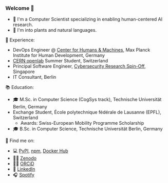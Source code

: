 ### Welcome 👋

- 🔭 I'm a Computer Scientist specializing in enabling human-centered AI research.
- 🌱 I'm into plants and natural languages.

💼 Experience:
- DevOps Engineer @ [Center for Humans & Machines](https://www.mpib-berlin.mpg.de/chm), Max Planck Institute for Human Development, Germany
- [CERN openlab](https://openlab.cern/) Summer Student, Switzerland
- Principal Software Engineer, [Cybersecurity Research Spin-Off](https://scantist.com), Singapore
- IT Consultant, Berlin

📚 Education:
- 🎓 M.Sc. in Computer Science (CogSys track), Technische Universität Berlin, Germany
- Exchange Student, École polytechnique fédérale de Lausanne (EPFL), Switzerland
  - Awards: Swiss-European Mobility Programme Scholarship
- 🎓 B.Sc. in Computer Science, Technische Universität Berlin, Germany

🔎 Find me on:

- 💻 [PyPI](https://pypi.org/user/rodrigobdz/), [npm](https://www.npmjs.com/~rodrigobdz), [Docker Hub](https://hub.docker.com/u/rodrigobdz)
- ✍🏼 [Zenodo](https://zenodo.org/search?page=1&size=20&q=%22Rodrigo%20Bermúdez%20Schettino%22)
- ✍🏼 [ORCiD](https://orcid.org/0000-0003-1610-6195)
- 👔 [LinkedIn](https://www.linkedin.com/in/rodrigobdz/)
- 🎧 [Spotify](https://open.spotify.com/episode/7dmQR5vfDuHRv36ayCvzQ1)

<!--
**rodrigobdz/rodrigobdz** is a ✨ _special_ ✨ repository because its `README.md` (this file) appears on your GitHub profile.

Here are some ideas to get you started:

- 🔭 I’m currently working on ...
- 🌱 I’m currently learning ...
- 👯 I’m looking to collaborate on ...
- 🤔 I’m looking for help with ...
- 💬 Ask me about ...
- 📫 How to reach me: ...
- 😄 Pronouns: ...
- ⚡ Fun fact: ...
-->
